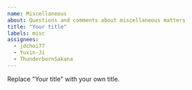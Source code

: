 ```yaml
---
name: Miscellaneous
about: Questions and comments about miscellaneous matters
title: "Your title"
labels: misc
assignees:
  - jdchoi77
  - Yuxin-Ji
  - ThunderbornSakana
---
```


Replace "Your title" with your own title.
